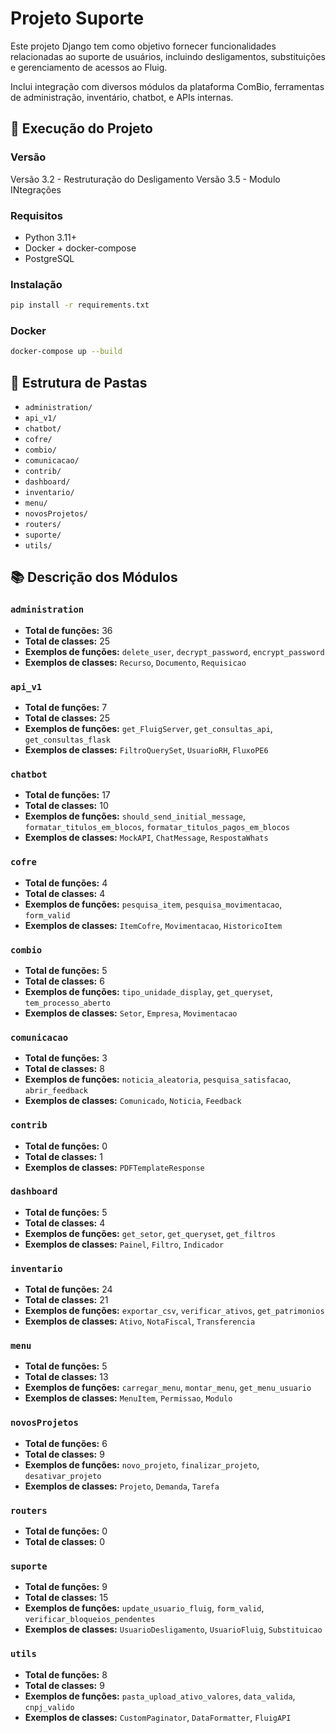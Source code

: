 # Projeto Suporte

Este projeto Django tem como objetivo fornecer funcionalidades relacionadas ao suporte de usuários, incluindo desligamentos, substituições e gerenciamento de acessos ao Fluig.

Inclui integração com diversos módulos da plataforma ComBio, ferramentas de administração, inventário, chatbot, e APIs internas.

## 🚀 Execução do Projeto


### Versão

Versão 3.2 - Restruturação do Desligamento
Versão 3.5 - Modulo INtegrações

### Requisitos

- Python 3.11+
- Docker + docker-compose
- PostgreSQL

### Instalação

```bash
pip install -r requirements.txt
```

### Docker

```bash
docker-compose up --build
```

## 📂 Estrutura de Pastas
- `administration/`
- `api_v1/`
- `chatbot/`
- `cofre/`
- `combio/`
- `comunicacao/`
- `contrib/`
- `dashboard/`
- `inventario/`
- `menu/`
- `novosProjetos/`
- `routers/`
- `suporte/`
- `utils/`

## 📚 Descrição dos Módulos

### `administration`
- **Total de funções:** 36
- **Total de classes:** 25
- **Exemplos de funções:** `delete_user`, `decrypt_password`, `encrypt_password`
- **Exemplos de classes:** `Recurso`, `Documento`, `Requisicao`

### `api_v1`
- **Total de funções:** 7
- **Total de classes:** 25
- **Exemplos de funções:** `get_FluigServer`, `get_consultas_api`, `get_consultas_flask`
- **Exemplos de classes:** `FiltroQuerySet`, `UsuarioRH`, `FluxoPE6`

### `chatbot`
- **Total de funções:** 17
- **Total de classes:** 10
- **Exemplos de funções:** `should_send_initial_message`, `formatar_titulos_em_blocos`, `formatar_titulos_pagos_em_blocos`
- **Exemplos de classes:** `MockAPI`, `ChatMessage`, `RespostaWhats`

### `cofre`
- **Total de funções:** 4
- **Total de classes:** 4
- **Exemplos de funções:** `pesquisa_item`, `pesquisa_movimentacao`, `form_valid`
- **Exemplos de classes:** `ItemCofre`, `Movimentacao`, `HistoricoItem`

### `combio`
- **Total de funções:** 5
- **Total de classes:** 6
- **Exemplos de funções:** `tipo_unidade_display`, `get_queryset`, `tem_processo_aberto`
- **Exemplos de classes:** `Setor`, `Empresa`, `Movimentacao`

### `comunicacao`
- **Total de funções:** 3
- **Total de classes:** 8
- **Exemplos de funções:** `noticia_aleatoria`, `pesquisa_satisfacao`, `abrir_feedback`
- **Exemplos de classes:** `Comunicado`, `Noticia`, `Feedback`

### `contrib`
- **Total de funções:** 0
- **Total de classes:** 1
- **Exemplos de classes:** `PDFTemplateResponse`

### `dashboard`
- **Total de funções:** 5
- **Total de classes:** 4
- **Exemplos de funções:** `get_setor`, `get_queryset`, `get_filtros`
- **Exemplos de classes:** `Painel`, `Filtro`, `Indicador`

### `inventario`
- **Total de funções:** 24
- **Total de classes:** 21
- **Exemplos de funções:** `exportar_csv`, `verificar_ativos`, `get_patrimonios`
- **Exemplos de classes:** `Ativo`, `NotaFiscal`, `Transferencia`

### `menu`
- **Total de funções:** 5
- **Total de classes:** 13
- **Exemplos de funções:** `carregar_menu`, `montar_menu`, `get_menu_usuario`
- **Exemplos de classes:** `MenuItem`, `Permissao`, `Modulo`

### `novosProjetos`
- **Total de funções:** 6
- **Total de classes:** 9
- **Exemplos de funções:** `novo_projeto`, `finalizar_projeto`, `desativar_projeto`
- **Exemplos de classes:** `Projeto`, `Demanda`, `Tarefa`

### `routers`
- **Total de funções:** 0
- **Total de classes:** 0

### `suporte`
- **Total de funções:** 9
- **Total de classes:** 15
- **Exemplos de funções:** `update_usuario_fluig`, `form_valid`, `verificar_bloqueios_pendentes`
- **Exemplos de classes:** `UsuarioDesligamento`, `UsuarioFluig`, `Substituicao`

### `utils`
- **Total de funções:** 8
- **Total de classes:** 9
- **Exemplos de funções:** `pasta_upload_ativo_valores`, `data_valida`, `cnpj_valido`
- **Exemplos de classes:** `CustomPaginator`, `DataFormatter`, `FluigAPI`

